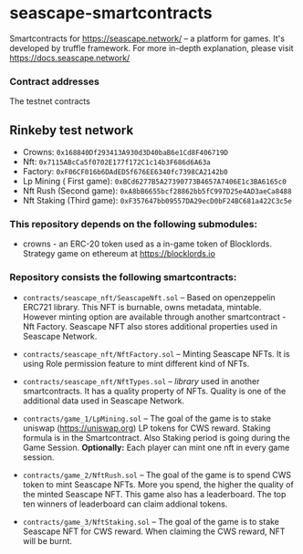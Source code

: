 # seascape-smartcontracts
Smartcontracts for https://seascape.network/ &ndash; a platform for games.
It's developed by truffle framework. For more in-depth explanation, please visit https://docs.seascape.network/

### Contract addresses
The testnet contracts

## Rinkeby test network
 * Crowns:                    ```0x168840Df293413A930d3D40baB6e1Cd8F406719D```
 * Nft:                       ```0x7115ABcCa5f0702E177f172C1c14b3F686d6A63a```
 * Factory:                   ```0xF06CF016b6DAdED5f676EE6340fc7398CA2142b0```
 * Lp Mining ( First game):   ```0xBCd6277B5A27390773B4657A7406E1c3BA6165c0```
 * Nft Rush (Second game):    ```0xA8bB6655bcf28862bb5fC997D25e4AD3aeCa8488```
 * Nft Staking (Third game):  ```0xF357647bb09557DA29ecD0bF24BC681a422C3c5e```

### This repository depends on the following **submodules**:
 * crowns - an ERC-20 token used as a in-game token of Blocklords. Strategy game on ethereum at https://blocklords.io

### Repository consists the following smartcontracts:
 * ```contracts/seascape_nft/SeascapeNft.sol``` &ndash; Based on openzeppelin ERC721 library. This NFT is burnable, owns metadata, mintable. However minting option are available through another smartcontract - Nft Factory. Seascape NFT also stores additional properties used in Seascape Network.
 * ```contracts/seascape_nft/NftFactory.sol``` &ndash; Minting Seascape NFTs. It is using Role permission feature to mint different kind of NFTs.
 * ```contracts/seascape_nft/NftTypes.sol``` &ndash; _library_ used in another smartcontracts. It has a quality property of NFTs. Quality is one of the additional data used in Seascape Network.
 
 * ```contracts/game_1/LpMining.sol``` &ndash; The goal of the game is to stake uniswap (https://uniswap.org) LP tokens for CWS reward. Staking formula is in the Smartcontract. Also Staking period is going during the Game Session. __Optionally:__ Each player can mint one nft in every game session.
 * ```contracts/game_2/NftRush.sol``` &ndash; The goal of the game is to spend CWS token to mint Seascape NFTs. More you spend, the higher the quality of the minted Seascape NFT. This game also has a leaderboard. The top ten winners of leaderboard can claim addional tokens.
 * ```contracts/game_3/NftStaking.sol``` &ndash; The goal of the game is to stake Seascape NFT for CWS reward. When claiming the CWS reward, NFT will be burnt.
